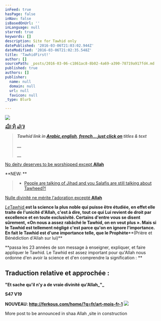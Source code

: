 ```yaml
---
inFeed: true
hasPage: false
inNav: false
isBasedOnUrl: ''
inLanguage: null
starred: true
keywords: []
description: Site for Tawhid only
datePublished: '2016-03-06T21:03:02.944Z'
dateModified: '2016-03-06T21:02:35.548Z'
title: 'TawhidFirst!'
author: []
sourcePath: _posts/2016-03-06-c1861ac8-8b02-4a69-a390-78719a917fd4.md
published: true
authors: []
publisher:
  name: null
  domain: null
  url: null
  favicon: null
_type: Blurb

---
```

![](https://the-grid-user-content.s3-us-west-2.amazonaws.com/a5cc1b8d-3da8-4c28-993c-904d94af90b5.jpg)

**[لآ اِلَهَ اِلّا اللّهُ ][0]**

> _**Tawhid link in [Arabic][0][,][1][english][2], [french][3][... ][1][just ][1][click on][1] titles & text**_
> 
> **__**
> 
> **__**

[No deity deserves to be worshipped except **Allah**][4]

**NEW:      **

> * [People are talking of Jihad and you Salafis are still talking about Tawheed?!][5]

[Nulle divinité ne mérite l'adoration excepté **Allah**][3]

_[Le][3]_[Tawhid ][3]**est la science la plus noble qui puisse être étudiée, en effet elle traite de l'unicité d'Allah, c'est à dire, tout ce qui Lui revient de droit par excellence et en toute exclusivité. Certains d'entre vous se disent sûrement, «On nous a assez rabâché le Tawhid, on en veut plus ». Mais si le Tawhid est tellement négligé c'est parce qu'on en ignore l'importance. En fait le Tawhid est d'une importance telle, que le Prophète****(Prière et Bénédiction d'Allah sur lui)**

**passa les 23 années de son message à enseigner, expliquer, et faire appliquer le Tawhid. Le Tawhid est assez important pour qu'Allah nous ordonne d'en avoir la science et d'en comprendre la signification :  **

## Traduction relative et approchée :

**"Et sache qu'il n'y a de vraie divinité qu'Allah_"_**

**S47 V19**

**NOUVEAU:          http://ferkous.com/home/?q=fr/art-mois-fr-1**
![](https://imgflo.herokuapp.com/graph/vahj1ThiexotieMo/e6462fc44b6b07a3f78397cd5b8a922a/passthrough.png?height=444&input=https%3A%2F%2Fs3-us-west-2.amazonaws.com%2Fthe-grid-img%2Fp%2F442658ee5c0b507a580902b0551e49aa03998a85.png&width=750)

More post to be announced in shaa Allah ,site in construction 

[0]: http://www.sahab.net/home/
[1]: null
[2]: http://www.tawhidfirst.com/monotheism/
[3]: http://www.al.baida.online.fr/accueil.htm
[4]: http://www.tawhidfirst.com/monotheism/about.cfm
[5]: http://www.abukhadeejah.com/people-are-talking-of-jihad-and-you-salafis-are-still-talking-about-tawheed/